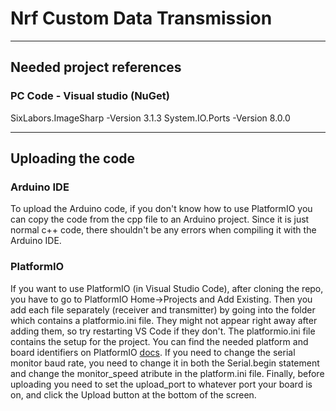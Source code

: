 # Nrf Custom Data Transmission

---

## Needed project references

### PC Code - Visual studio (NuGet)

SixLabors.ImageSharp -Version 3.1.3
System.IO.Ports -Version 8.0.0

---

## Uploading the code

### Arduino IDE

To upload the Arduino code, if you don't know how to use PlatformIO you can copy the code from the cpp file to an Arduino project. Since it is just normal c++ code, there shouldn't be any errors when compiling it with the Arduino IDE.

### PlatformIO

If you want to use PlatformIO (in Visual Studio Code), after cloning the repo, you have to go to PlatformIO Home->Projects and Add Existing. Then you add each file separately (receiver and transmitter) by going into the folder which contains a platformio.ini file. They might not appear right away after adding them, so try restarting VS Code if they don't.
The platformio.ini file contains the setup for the project. You can find the needed platform and board identifiers on PlatformIO [docs](https://docs.platformio.org/en/latest/boards/index.html).
If you need to change the serial monitor baud rate, you need to change it in both the Serial.begin statement and change the monitor_speed atribute in the platform.ini file.
Finally, before uploading you need to set the upload_port to whatever port your board is on, and click the Upload button at the bottom of the screen.
